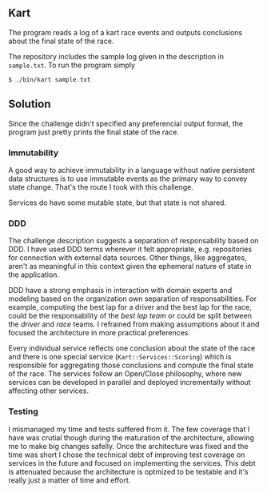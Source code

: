 ## Kart

The program reads a log of  a kart race events and outputs conclusions about the final state of the race.

The repository includes the sample log given in the description in `sample.txt`. To run the program simply

```
$ ./bin/kart sample.txt
```

## Solution

Since the challenge didn't specified any preferencial output format, the program just pretty prints
the final state of the race.

### Immutability

A good way to achieve immutability in a language without native persistent data structures is to use
immutable events as the primary way to convey state change. That's the route I took with this challenge.

Services do have some mutable state, but that state is not shared.

### DDD

The challenge description suggests a separation of responsability based on DDD. I have used DDD terms
wherever it felt appropriate, e.g. repositories for connection with external data sources. Other things,
like aggregates, aren't as meaningful in this context given the ephemeral nature of state 
in the application.

DDD have a strong emphasis in interaction with domain experts and modeling based on the organization
own separation of responsabilities. For example, computing the best lap for a driver and the best lap
for the race, could be the responsability of the _best lap team_ or could be split between the _driver_
and _race_ teams. I refrained from making assumptions about it and focused the architecture in more
practical preferences.

Every individual service reflects one conclusion about the state of the race and there is one special
service (`Kart::Services::Scoring`) which is responsible for aggregating those conclusions and
compute the final state of the race. The services follow an Open/Close philosophy, where new services
can be developed in parallel and deployed incrementally without affecting other services.

### Testing

I mismanaged my time and tests suffered from it. The few coverage that I have was crutial though during
the maturation of the architecture, allowing me to make big changes safelly. Once the architecture was
fixed and the time was short I chose the technical debt of improving test coverage on services
in the future and focused on implementing the services. This debt is attenuated because the architecture
is optmized to be testable and it's really just a matter of time and effort.